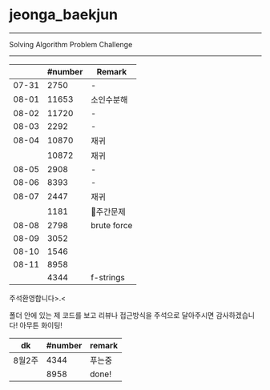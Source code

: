 # jeonga_baekjun

---

Solving Algorithm Problem Challenge

---

|       | #number | Remark      |
| ----- | ------- | ----------- |
| 07-31 | 2750    | -           |
| 08-01 | 11653   | 소인수분해       |
| 08-02 | 11720   | -           |
| 08-03 | 2292    | -           |
| 08-04 | 10870   | 재귀          |
|       | 10872   | 재귀          |
| 08-05 | 2908    | -           |
| 08-06 | 8393    | -           |
| 08-07 | 2447    | 재귀          |
|       | 1181    | 🌱주간문제      |
| 08-08 | 2798    | brute force |
| 08-09 | 3052    |             |
| 08-10 | 1546    |             |
| 08-11 | 8958    |             |
|       | 4344    | f-strings   |

주석환영합니다>.<

폴더 안에 있는 제 코드를 보고 리뷰나 접근방식을 주석으로 달아주시면 감사하겠습니다! 아무튼 화이팅!

| dk   | #number | remark |
| ---- | ------- | ------ |
| 8월2주 | 4344    | 푸는중    |
|      | 8958    | done!  |
